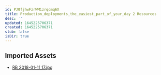 ```yaml
---
id: PJ0fjhwFzrWM1zrqcmq6X
title: Production_deployments_the_easiest_part_of_your_day 2 Resources
desc: ''
updated: 1645225706371
created: 1645225706371
stub: false
isDir: true
---
```

## Imported Assets
- [RB 2018-01-11 17.jpg](/assets/rb-2018-01-11-17.jpg)
